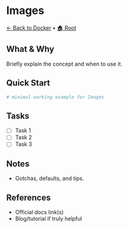 # Images

[← Back to Docker](../README.md) • [🏠 Root](../../README.md)

## What & Why
Briefly explain the concept and when to use it.

## Quick Start
```bash
# minimal working example for Images
```

## Tasks
- [ ] Task 1
- [ ] Task 2
- [ ] Task 3

## Notes
- Gotchas, defaults, and tips.

## References
- Official docs link(s)
- Blog/tutorial if truly helpful
